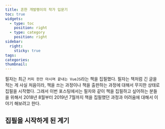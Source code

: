 ```yaml
---
title: 흔한 개발랭이의 작가 입문기
toc: true
widgets:
  - type: toc
    position: right
  - type: category
    position: right
sidebar:
  right:
    sticky: true
tags:
categories:
thumbnail:
---
```


필자는 최근 `커피 한잔 마시며 끝내는 VueJS`라는 책을 집필했다. 필자는 책처럼 긴 글을 적는 게 사실 처음이라, 책을 쓰는 과정이나 책을 출판하는 과정에 대해서 무지한 상태로 집필을 시작했다.
그래서 이번 포스팅에서는 필자와 같이 책을 집필하고 싶어하는 분들을 위해서 2018년 8월부터 2019년 7월까지 책을 집필했던 과정과 어려움에 대해서 이야기 해보려고 한다.
<!-- more -->

## 집필을 시작하게 된 계기

